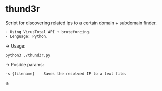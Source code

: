 # thund3r
Script for discovering related ips to a certain domain + subdomain finder.

    · Using VirusTotal API + bruteforcing.
    · Lenguage: Python.

→ Usage: 

    python3 ./thund3r.py


→ Posible params: 

    -s {filename}    Saves the resolved IP to a text file.
    
❄️
